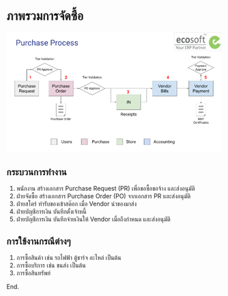 # ภาพรวมการจัดซื้อ

![](img/flow_purchase.png)

## กระบวนการทำงาน

1. พนักงาน สร้างเอกสาร Purchase Request (PR) เพื่อขอซื้อขอจ้าง และส่งอนุมัติ
2. ฝ่ายจัดซื้อ สร้างเอกสาร Purchase Order (PO) จากเอกสาร PR และส่งอนุมัติ
3. ฝ่ายสโตร์ ทำรับของเข้าสต๊อก เมื่อ Vendor นำของมาส่ง
4. ฝ่ายบัญชีการเงิน บันทึกตั้งเจ้าหนี้
5. ฝ่ายบัญชีการเงิน บันทึกจ่ายเงินให้ Vendor เมื่อถึงกำหนด และส่งอนุมัติ

## การใช้งานกรณีต่างๆ

1. การซื้อสินค้า เช่น รถไฟฟ้า ตู้ชาร์จ อะไหล่ เป็นต้น
2. การซื้อบริการ เช่น ขนส่ง เป็นต้น
3. การซื้อสินทรัพย์

End.
